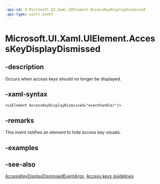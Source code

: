 ```yaml
---
-api-id: E:Microsoft.UI.Xaml.UIElement.AccessKeyDisplayDismissed
-api-type: winrt event
---
```


<!-- Event syntax
public event Windows.Foundation.TypedEventHandler AccessKeyDisplayDismissed<Microsoft.UI.Xaml.UIElement,  Microsoft.UI.Xaml.Input.AccessKeyDisplayDismissedEventArgs>
-->

# Microsoft.UI.Xaml.UIElement.AccessKeyDisplayDismissed

## -description

Occurs when access keys should no longer be displayed.

## -xaml-syntax

```xaml
<uiElement AccessKeyDisplayDismissed="eventhandler"/>
```

## -remarks

This event notifies an element to hide access key visuals.

## -examples

## -see-also

[AccessKeyDisplayDismissedEventArgs](../microsoft.ui.xaml.input/accesskeydisplaydismissedeventargs.md), [Access keys guidelines](/windows/apps/design/input/access-keys)
